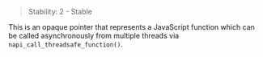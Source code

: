 
> Stability: 2 - Stable

This is an opaque pointer that represents a JavaScript function which can be
called asynchronously from multiple threads via
`napi_call_threadsafe_function()`.

